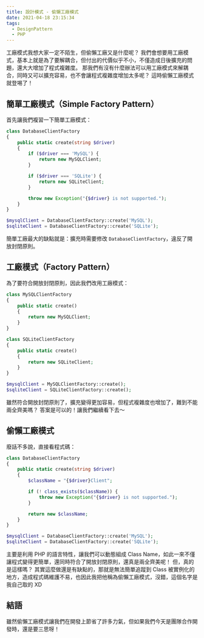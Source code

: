 ```yaml
---
title: 設計模式 - 偷懶工廠模式
date: 2021-04-18 23:15:34
tags:
  - DesignPattern
  - PHP
---
```


工廠模式我想大家一定不陌生，但偷懶工廠又是什麼呢？
我們會想要用工廠模式，基本上就是為了要解耦合，但付出的代價似乎不小，不僅造成日後擴充的問題，還大大增加了程式複雜度。
那我們有沒有什麼辦法可以用工廠模式來解耦合，同時又可以擴充容易，也不會讓程式複雜度增加太多呢？
這時偷懶工廠模式就登埸了！

<!--more-->

## 簡單工廠模式（Simple Factory Pattern）

首先讓我們複習一下簡單工廠模式：

```php
class DatabaseClientFactory
{
    public static create(string $driver)
    {
        if ($driver === 'MySQL') {
            return new MySQLClient;
        }

        if ($driver === 'SQLite') {
            return new SQLiteClient;
        }

        throw new Exception("{$driver} is not supported.");
    }
}

$mysqlClient = DatabaseClientFactory::create('MySQL');
$sqliteClient = DatabaseClientFactory::create('SQLite');
```

簡單工廠最大的缺點就是：擴充時需要修改 `DatabaseClientFactory`，違反了開放封閉原則。

## 工廠模式（Factory Pattern）

為了要符合開放封閉原則，因此我們改用工廠模式：

```php
class MySQLClientFactory
{
    public static create()
    {
        return new MySQLClient;
    }
}

class SQLiteClientFactory
{
    public static create()
    {
        return new SQLiteClient;
    }
}

$mysqlClient = MySQLClientFactory::create();
$sqliteClient = SQLiteClientFactory::create();
```

雖然符合開放封閉原則了，擴充變得更加容易，但程式複雜度也增加了，難到不能兩全齊美嗎？
答案是可以的！讓我們繼續看下去～

## 偷懶工廠模式

廢話不多說，直接看程式碼：

```php
class DatabaseClientFactory
{
    public static create(string $driver)
    {
        $className = "{$driver}Client";

        if (! class_exists($className)) {
            throw new Exception("{$driver} is not supported.");
        }

        return new $className;
    }
}

$mysqlClient = DatabaseClientFactory::create('MySQL');
$sqliteClient = DatabaseClientFactory::create('SQLite');
```

主要是利用 PHP 的語言特性，讓我們可以動態組成 Class Name，如此一來不僅讓程式變得更簡單，還同時符合了開放封閉原則，還真是兩全齊美呢！
但，真的是這樣嗎？
其實這麼做還是有缺點的，那就是無法簡單追蹤到 Class 被實例化的地方，造成程式碼維護不易，也因此我把他稱為偷懶工廠模式，沒錯，這個名字是我自己取的 XD

## 結語

雖然偷懶工廠模式讓我們在開發上節省了許多力氣，但如果我們今天是團隊合作開發時，還是要三思呀！
